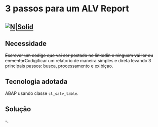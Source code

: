 # 3 passos para um ALV Report #

[![N|Solid](https://wiki.scn.sap.com/wiki/download/attachments/1710/ABAP%20Development.png?version=1&modificationDate=1446673897000&api=v2)](https://www.sap.com/brazil/developer.html)
-

## Necessidade ##
~~Escrever um codigo que vai ser postado no linkedin e ninguem vai ler ou comentar~~Codigificar um relatorio de maneira simples e direta levando 3 principais passos: busca, processamento e exibiçao.

## Tecnologia adotada ##
ABAP usando classe `cl_salv_table`.

## Solução ##
-.
